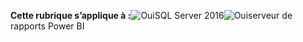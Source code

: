 **Cette rubrique s’applique à :**![Oui](media/yes.png)SQL Server 2016![Oui](media/yes.png)serveur de rapports Power BI